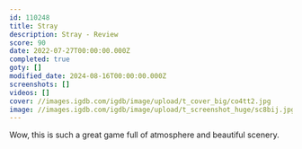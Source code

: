 ```yaml
---
id: 110248
title: Stray
description: Stray - Review
score: 90
date: 2022-07-27T00:00:00.000Z
completed: true
goty: []
modified_date: 2024-08-16T00:00:00.000Z
screenshots: []
videos: []
cover: //images.igdb.com/igdb/image/upload/t_cover_big/co4tt2.jpg
image: //images.igdb.com/igdb/image/upload/t_screenshot_huge/sc8bij.jpg
---
```

Wow, this is such a great game full of atmosphere and beautiful scenery.